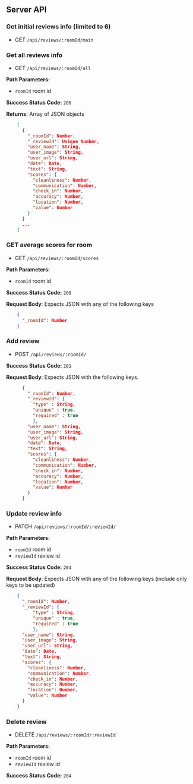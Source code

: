 ## Server API

### Get initial reviews info (limited to 6)
  * GET `/api/reviews/:roomId/main`

### Get all reviews info
  * GET `/api/reviews/:roomId/all`

**Path Parameters:**
  * `roomId` room id

**Success Status Code:** `200`

**Returns:** Array of JSON objects

```json
    [
      {
        "_roomId": Number,
        "_reviewId": Unique Number,
        "user_name": String,
        "user_image": String,
        "user_url": String,
        "date": Date,
        "text": String,
        "scores": {
          "cleanliness": Number,
          "communication": Number,
          "check_in": Number,
          "accuracy": Number,
          "location": Number,
          "value": Number
        }
      }
      ...
    ]
```

### GET average scores for room
  * GET `/api/reviews/:roomId/scores`

**Path Parameters:**
  * `roomId` room id

**Success Status Code:** `200`

**Request Body**: Expects JSON with any of the following keys

```json
    {
      "_roomId": Number
    }
```

### Add review
  * POST `/api/reviews/:roomId/`

**Success Status Code:** `201`

**Request Body**: Expects JSON with the following keys.

```json
      {
        "_roomId": Number,
        "_reviewId": {
          "type" : String,
          "unique" : true,
          "required" : true
          },
        "user_name": String,
        "user_image": String,
        "user_url": String,
        "date": Date,
        "text": String,
        "scores": {
          "cleanliness": Number,
          "communication": Number,
          "check_in": Number,
          "accuracy": Number,
          "location": Number,
          "value": Number
        }
      }
```


### Update review info
  * PATCH `/api/reviews/:roomId/:reviewId/`

**Path Parameters:**
  * `roomId` room id
  * `reviewId` review id

**Success Status Code:** `204`

**Request Body**: Expects JSON with any of the following keys (include only keys to be updated)

```json
    {
      "_roomId": Number,
      "_reviewId": {
          "type" : String,
          "unique" : true,
          "required" : true
          },
      "user_name": String,
      "user_image": String,
      "user_url": String,
      "date": Date,
      "text": String,
      "scores": {
        "cleanliness": Number,
        "communication": Number,
        "check_in": Number,
        "accuracy": Number,
        "location": Number,
        "value": Number
      }
    }
```

### Delete review
  * DELETE `/api/reviews/:roomId/:reviewId`

**Path Parameters:**
  * `roomId` room id
  * `reviewId` review id

**Success Status Code:** `204`
